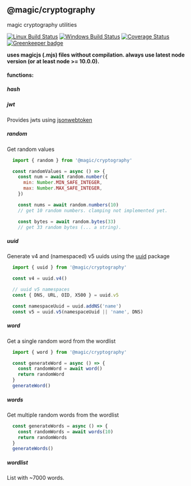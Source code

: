 ## @magic/cryptography
magic cryptography utilities

[![Linux Build Status][travis-image]][travis-url]
[![Windows Build Status][appveyor-image]][appveyor-url]
[![Coverage Status][coveralls-image]][coveralls-url]
[![Greenkeeper badge](https://badges.greenkeeper.io/magic/cryptography.svg)](https://greenkeeper.io/)


**uses magicjs (.mjs) files without compilation. always use latest node version (or at least node >= 10.0.0).**

#### functions:

##### hash


##### jwt
Provides jwts using [jsonwebtoken](https://npmjs.com/package/jsonwebtoken)

##### random
Get random values
```javascript
  import { random } from '@magic/cryptography'

  const randomValues = async () => {
    const num = await random.number({
      min: Number.MIN_SAFE_INTEGER,
      max: Number.MAX_SAFE_INTEGER,
    })

    const nums = await random.numbers(10)
    // get 10 random numbers. clamping not implemented yet.

    const bytes = await random.bytes(33)
    // get 33 random bytes (... a string).
```

##### uuid
Generate v4 and (namespaced) v5 uuids using the [uuid](https://npmjs.com/package/uuid) package
```javascript
  import { uuid } from '@magic/cryptography'

  const v4 = uuid.v4()

  // uuid v5 namespaces
  const { DNS, URL, OID, X500 } = uuid.v5

  const namespaceUuid = uuid.addNS('name')
  const v5 = uuid.v5(namespaceUuid || 'name', DNS)
```

##### word
Get a single random word from the wordlist
```javascript
  import { word } from '@magic/cryptography'

  const generateWord = async () => {
    const randomWord = await word()
    return randomWord
  }
  generateWord()
```


##### words
Get multiple random words from the wordlist
```javascript
  const generateWords = async () => {
    const randomWords = await words(10)
    return randomWords
  }
  generateWords()
```

##### wordlist
List with ~7000 words.


[travis-image]: https://img.shields.io/travis/magic/cryptography/master.svg?label=Linux%20build
[travis-url]: https://travis-ci.org/magic/cryptography
[appveyor-image]: https://img.shields.io/appveyor/ci/jaeh/cryptography/master.svg?label=Windows%20build
[appveyor-url]: https://ci.appveyor.com/project/jaeh/cryptography/branch/master
[coveralls-image]: https://coveralls.io/repos/github/magic/cryptography/badge.svg?branch=master
[coveralls-url]: https://coveralls.io/r/magic/cryptography?branch=master
